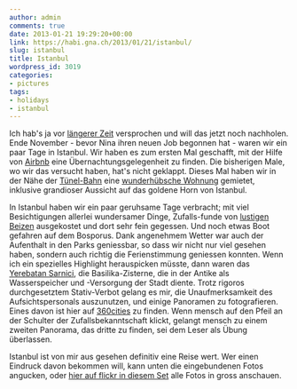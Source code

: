 ```yaml
---
author: admin
comments: true
date: 2013-01-21 19:29:20+00:00
link: https://habi.gna.ch/2013/01/21/istanbul/
slug: istanbul
title: Istanbul
wordpress_id: 3019
categories:
- pictures
tags:
- holidays
- istanbul
---
```


Ich hab's ja vor [längerer Zeit](https://habi.gna.ch/2012/12/01/mein-foto-fur-die-nzz/) versprochen und will das jetzt noch nachholen. Ende November - bevor Nina ihren neuen Job begonnen hat - waren wir ein paar Tage in Istanbul. Wir haben es zum ersten Mal geschafft, mit der Hilfe von [Airbnb](https://www.airbnb.com/) eine Übernachtungsgelegenheit zu finden. Die bisherigen Male, wo wir das versucht haben, hat's nicht geklappt. Dieses Mal haben wir in der Nähe der [Tünel-Bahn](https://de.wikipedia.org/wiki/T%C3%BCnel) eine [wunderhübsche Wohnung](https://www.airbnb.com/rooms/645976) gemietet, inklusive grandioser Aussicht auf das goldene Horn von Istanbul.




In Istanbul haben wir ein paar geruhsame Tage verbracht; mit viel Besichtigungen allerlei wundersamer Dinge, Zufalls-funde von [lustigen](http://www.tripadvisor.com/Restaurant_Review-g293974-d1028245-Reviews-Lokanta_helvetia-Istanbul.html) [Beizen](http://www.acikmutfak.org/) ausgekostet und dort sehr fein gegessen. Und noch etwas Boot gefahren auf dem Bosporus. Dank angenehmem Wetter war auch der Aufenthalt in den Parks geniessbar, so dass wir nicht nur viel gesehen haben, sondern auch richtig die Ferienstimmung geniessen konnten. Wenn ich ein spezielles Highlight herauspicken müsste, dann waren das [Yerebatan Sarnici](https://de.wikipedia.org/wiki/Cisterna_Basilica), die Basilika-Zisterne, die in der Antike als Wasserspeicher und -Versorgung der Stadt diente. Trotz rigoros durchgesetztem Stativ-Verbot gelang es mir, die Unaufmerksamkeit des Aufsichtspersonals auszunutzen, und einige Panoramen zu fotografieren. Eines davon ist hier auf [360cities](http://www.360cities.net/image/turkey-istanbul-basilicacystern2) zu finden. Wenn mensch auf den Pfeil an der Schulter der Zufallsbekanntschaft klickt, gelangt mensch zu einem zweiten Panorama, das dritte zu finden, sei dem Leser als Übung überlassen.




Istanbul ist von mir aus gesehen definitiv eine Reise wert. Wer einen Eindruck davon bekommen will, kann unten die eingebundenen Fotos angucken, oder [hier auf flickr in diesem Set](https://www.flickr.com/photos/habi/sets/72157632180912796/) alle Fotos in gross anschauen.  




